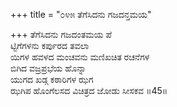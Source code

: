 +++
title = "೦೪೫ ತೆಗೆಸಿದನು ಗಜದನ್ತಮಯ"

+++
ತೆಗೆಸಿದನು ಗಜದಂತಮಯ ಪೆ  
ಟ್ಟಿಗೆಗಳನು ಕರ್ಪುರದ ತವಲಾ  
ಯಿಗಳ ಹವಳದ ಮಂಚವನು ಮಣಿಖಚಿತ ರಚನೆಗಳ   
ಬಿಗಿದ ವಜ್ರಪ್ರಭೆಯ ಹೊನ್ನಾ  
ಯುಗದ ಖಡ್ಗ ಕಠಾರಿಗಳ ಝಗ  
ಝಗಿಪ ಹೊಂಗೆಲಸದ ವಿಚಿತ್ರದ ಜೋಡು ಸೀಸಕವ    ॥45॥